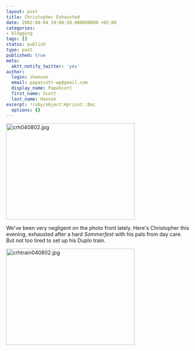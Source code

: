 ```yaml
---
layout: post
title: Christopher Exhausted
date: 2002-08-04 19:08:58.000000000 +02:00
categories:
- blogging
tags: []
status: publish
type: post
published: true
meta:
  aktt_notify_twitter: 'yes'
author:
  login: shanson
  email: papascott-wp@gmail.com
  display_name: PapaScott
  first_name: Scott
  last_name: Hanson
excerpt: !ruby/object:Hpricot::Doc
  options: {}
---
```

<p><img alt="crh040802.jpg" src="https://www.papascott.de/wordpress/wp-content/uploads/2002/08/crh040802.jpg" width="350" height="262" border="0" /></p>
<p>We've been very negligent on the photo front lately. Here's Christopher this evening, exhausted after a hard <i>Sommerfest</i> with his pals from day care. But not too tired to set up his Duplo train.</p>
<p><img alt="crhtrain040802.jpg" src="https://www.papascott.de/wordpress/wp-content/uploads/2002/08/crhtrain040802.jpg" width="350" height="262" border="0" /></p>
